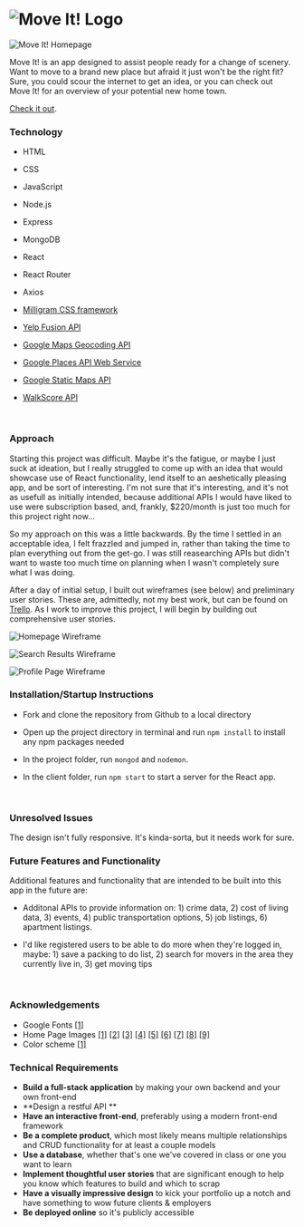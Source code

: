 # ![Move It! Logo](https://i.imgur.com/nX4Hvhq.png)



![Move It! Homepage](https://i.imgur.com/hOHv3Ky.jpg)

Move It! is an app designed to assist people ready for a change of scenery. Want to move to a brand new place but afraid it just won't be the right fit? Sure, you could scour the internet to get an idea, or you can check out Move It! for an overview of your potential new home town.

[Check it out](https://gomoveit.herokuapp.com/).

### Technology

- HTML

- CSS

- JavaScript

- Node.js

- Express

- MongoDB

- React

- React Router

- Axios

- [Milligram CSS framework](https://milligram.io/)

- [Yelp Fusion API](https://www.yelp.com/fusion)

- [Google Maps Geocoding API](https://developers.google.com/maps/documentation/geocoding/intro)

- [Google Places API Web Service](https://developers.google.com/places/web-service/intro)

- [Google Static Maps API](https://developers.google.com/maps/documentation/static-maps/intro)

- [WalkScore API](https://www.walkscore.com/professional/walk-score-apis.php)

  ​

### Approach

Starting this project was difficult. Maybe it's the fatigue, or maybe I just suck at ideation, but I really struggled to come up with an idea that would showcase use of React functionality, lend itself to an aeshetically pleasing app, and be sort of interesting. I'm not sure that it's interesting, and it's not as usefull as initially intended, because additional APIs I would have liked to use were subscription based, and, frankly, $220/month is just too much for this project right now...

So my approach on this was a little backwards. By the time I settled in an acceptable idea, I felt frazzled and jumped in, rather than taking the time to plan everything out from the get-go. I was still reasearching APIs but didn't want to waste too much time on planning when I wasn't completely sure what I was doing.

After a day of initial setup, I built out wireframes (see below) and preliminary user stories. These are, admittedly, not my best work, but can be found on [Trello](https://trello.com/b/HsUq1csv/project-4). As I work to improve this project, I will begin by building out comprehensive user stories.

![Homepage Wireframe](https://i.imgur.com/gmr2MXO.png)

![Search Results Wireframe](https://i.imgur.com/a1cfZLs.png)

![Profile Page Wireframe](https://i.imgur.com/IF8IQvs.png)



### Installation/Startup Instructions

- Fork and clone the repository from Github to a local directory

- Open up the project directory in terminal and run `npm install` to install any npm packages needed

- In the project folder, run `mongod` and `nodemon`.

- In the client folder, run `npm start` to start a server for the React app.

  ​

### Unresolved Issues

The design isn't fully responsive. It's kinda-sorta, but it needs work for sure.



### Future Features and Functionality

Additional features and functionality that are intended to be built into this app in the future are:

- Additonal APIs to provide information on: 1) crime data, 2) cost of living data, 3) events, 4) public transportation options, 5) job listings, 6) apartment listings.

- I'd like registered users to be able to do more when they're logged in, maybe: 1) save a packing to do list, 2) search for movers in the area they currently live in, 3) get moving tips

  ​

### Acknowledgements

- Google Fonts [[1]](https://fonts.google.com/specimen/Roboto+Slab)
- Home Page Images [[1]](https://www.google.com/imgres?imgurl=http%3A%2F%2Fstatic.hdw.eweb4.com%2Fmedia%2Fwallpapers_2880x1800%2Fworld%2F1%2F2%2Fsmall-town-square-world-hd-wallpaper-2880x1800-15620.jpg&imgrefurl=http%3A%2F%2Fhdw.eweb4.com%2Fwallpapers%2F15620%2F&docid=21eh1n9Lw7DHeM&tbnid=nxxntc2Nf7NLlM%3A&vet=10ahUKEwi63sO3wLTXAhVG6GMKHVDCBkkQMwgnKAAwAA..i&w=2880&h=1800&hl=en&bih=1090&biw=1067&q=small%20town%20town%20square&ved=0ahUKEwi63sO3wLTXAhVG6GMKHVDCBkkQMwgnKAAwAA&iact=mrc&uact=8) [[2]](https://www.google.com/imgres?imgurl=https%3A%2F%2Fs-media-cache-ak0.pinimg.com%2Foriginals%2Fe2%2Fb7%2Ff5%2Fe2b7f5481fa2525d5f6e040a629aa7ce.jpg&imgrefurl=https%3A%2F%2Fwww.pinterest.com%2Fpin%2F763923155512435391%2F&docid=0Yr_OxmultWgyM&tbnid=3eGQTIj-DxHLQM%3A&vet=10ahUKEwitrZ3PwLTXAhVNxGMKHUmWAxAQMwgnKAAwAA..i&w=1920&h=1274&hl=en&bih=1035&biw=1067&q=banff%20canada&ved=0ahUKEwitrZ3PwLTXAhVNxGMKHUmWAxAQMwgnKAAwAA&iact=mrc&uact=8) [[3]](https://www.google.com/imgres?imgurl=http%3A%2F%2Fcdn.pcwallart.com%2Fimages%2Fcity-street-wallpaper-4.jpg&imgrefurl=http%3A%2F%2Fpcwallart.com%2Fcity-street-wallpaper-4.html&docid=zMgfIfTOEB02OM&tbnid=bahybqWcD6a0_M%3A&vet=10ahUKEwibgc_jwLTXAhVU3WMKHSR2D0gQMwj-ASgBMAE..i&w=2048&h=1186&hl=en&bih=1035&biw=1067&q=city%20street&ved=0ahUKEwibgc_jwLTXAhVU3WMKHSR2D0gQMwj-ASgBMAE&iact=mrc&uact=8) [[4]](https://www.google.com/imgres?imgurl=https%3A%2F%2Fs-media-cache-ak0.pinimg.com%2Foriginals%2F3c%2F34%2F03%2F3c34031646143092e3bf4fb7b4793797.jpg&imgrefurl=https%3A%2F%2Fwww.pinterest.com%2Fpin%2F103934703879931685%2F&docid=wS0EOb-Es4LIEM&tbnid=svlq1YcCI8F97M%3A&vet=10ahUKEwj2z9WLwbTXAhUU32MKHSehBHMQMwgnKAAwAA..i&w=1600&h=800&itg=1&hl=en&bih=1035&biw=1067&q=small%20town%20new%20england&ved=0ahUKEwj2z9WLwbTXAhUU32MKHSehBHMQMwgnKAAwAA&iact=mrc&uact=8) [[5]](https://www.google.com/imgres?imgurl=http%3A%2F%2Fbrigittetravel.ro%2Fimages%2Foffers%2F254%2FManarola_cs_1509106356_254.jpg&imgrefurl=http%3A%2F%2Fbrigittetravel.ro%2F&docid=Y6tYNtGqbneFQM&tbnid=R5mjCW0IjOYEfM%3A&vet=10ahUKEwj_p8yjwbTXAhVGyWMKHbaoCOEQMwgnKAAwAA..i&w=1400&h=933&hl=en&bih=1035&biw=1067&q=manarola&ved=0ahUKEwj_p8yjwbTXAhVGyWMKHbaoCOEQMwgnKAAwAA&iact=mrc&uact=8) [[6]](https://www.google.com/imgres?imgurl=https%3A%2F%2Fs-i.huffpost.com%2Fgen%2F1846108%2Fimages%2Fo-IRELAND-GHOST-TOWN-facebook.jpg&imgrefurl=https%3A%2F%2Fwww.huffingtonpost.com%2F2014%2F06%2F11%2Firelands-suburban-ghost-towns_n_5481028.html&docid=LaE3wXr_DKFtPM&tbnid=H5Icv5eh4hh3lM%3A&vet=10ahUKEwjrx-rrwbTXAhUFHGMKHcV-Ah4QMwhBKAAwAA..i&w=2000&h=1000&hl=en&bih=1035&biw=1067&q=Ireland%27s%20Suburban%20Ghost%20Towns%20Are%20Jus&ved=0ahUKEwjrx-rrwbTXAhUFHGMKHcV-Ah4QMwhBKAAwAA&iact=mrc&uact=8) [[7]](https://www.google.com/imgres?imgurl=http%3A%2F%2Fs3.amazonaws.com%2Fbedooinblog%2Fblog%2Fwp-content%2Fuploads%2F2017%2F01%2F12155729%2Fview-of-historic-town-of-Schiltach-in-Germany-e1486469717570.jpg&imgrefurl=http%3A%2F%2Fwww.bedooin.com%2Fblog%2Fque-ver-semana-selva-negra%2F&docid=z1mTH34xsJqT7M&tbnid=g3Nilk1jMYicDM%3A&vet=10ahUKEwj6y_CNwrTXAhUPymMKHWNKA5MQMwgnKAAwAA..i&w=800&h=533&hl=en&bih=1035&biw=1067&q=schiltach&ved=0ahUKEwj6y_CNwrTXAhUPymMKHWNKA5MQMwgnKAAwAA&iact=mrc&uact=8) [[8]](https://www.google.com/imgres?imgurl=http%3A%2F%2Fwww.citymb.info%2FHome%2FShowImage%3Fid%3D21949%26t%3D636294002762800000&imgrefurl=http%3A%2F%2Fwww.citymb.info%2FHome%2FComponents%2FPhotoAlbum%2FPhotoAlbum%2F213%2F&docid=faFRRcTs98gewM&tbnid=LveuYzOdLgScDM%3A&vet=10ahUKEwjqz-efwrTXAhUUWmMKHRAzCHkQMwhDKAUwBQ..i&w=1920&h=1275&itg=1&hl=en&bih=1035&biw=1067&q=manhattan%20beach&ved=0ahUKEwjqz-efwrTXAhUUWmMKHRAzCHkQMwhDKAUwBQ&iact=mrc&uact=8) [[9]](https://www.google.com/imgres?imgurl=https%3A%2F%2Fwww.nationaladaptationforum.org%2Fsites%2Fdefault%2Ffiles%2FSt.%2520Paul%2520Skyline.jpg&imgrefurl=https%3A%2F%2Fwww.nationaladaptationforum.org%2Flogistics-host-city&docid=56w6PyPvYJif5M&tbnid=EMXHziYvWACoJM%3A&vet=10ahUKEwiOxu2xwrTXAhVU92MKHfwgBwwQMwgnKAAwAA..i&w=1200&h=797&hl=en&bih=1035&biw=1067&q=st%20paul%20minnesota%20downtown&ved=0ahUKEwiOxu2xwrTXAhVU92MKHfwgBwwQMwgnKAAwAA&iact=mrc&uact=8)
- Color scheme [[1]](https://coolors.co/f18f01-048ba8-2e4057-99c24d-2f2d2e)



### Technical Requirements

- **Build a full-stack application** by making your own backend and your own front-end
- **Design a restful API **
- **Have an interactive front-end**, preferably using a modern front-end framework
- **Be a complete product**, which most likely means multiple relationships and CRUD functionality for at least a couple models
- **Use a database**, whether that's one we've covered in class or one you want to learn
- **Implement thoughtful user stories** that are significant enough to help you know which features to build and which to scrap
- **Have a visually impressive design** to kick your portfolio up a notch and have something to wow future clients & employers
- **Be deployed online** so it's publicly accessible